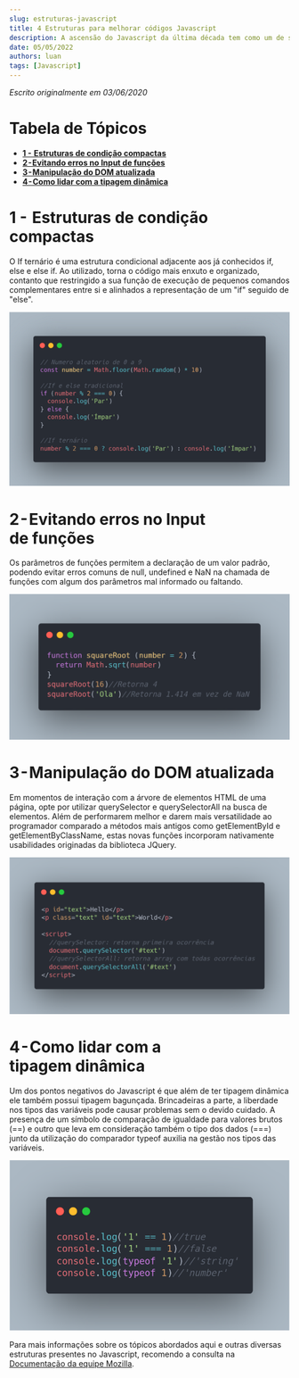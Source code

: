 ```yaml
---
slug: estruturas-javascript
title: 4 Estruturas para melhorar códigos Javascript
description: A ascensão do Javascript da última década tem como um de seus motivos as diversas formas modernas de escrever código agregadas na linguagem. A seguir apresentarei 4 dessas estruturas que auxiliam na codificação de software eficiente, conciso e atual em Javascript.
date: 05/05/2022
authors: luan
tags: [Javascript]
---
```


*Escrito originalmente em 03/06/2020*

<!--truncate-->

# Tabela de Tópicos
- [**1 -  Estruturas de condição compactas**](#1-estruturas-de-condição-compactas)
- [**2 - Evitando erros no Input de funções**](#2-evitando-erros-no-input-de-funções)
- [**3 - Manipulação do DOM atualizada**](#3-manipulação-do-dom-atualizada)
- [**4 - Como lidar com a tipagem dinâmica**](#4-como-lidar-com-a-tipagem-dinâmica)

# 1 -  Estruturas de condição compactas
O If ternário é uma estrutura condicional adjacente aos já conhecidos if, else e else if. Ao utilizado, torna o código mais enxuto e organizado, contanto que restringido a sua função de execução de pequenos comandos complementares entre si e alinhados a representação de um "if" seguido de "else".

<!--truncate-->

![Estruturas de condição compactas](./estruturas-javascript-1.png)

# 2 - Evitando erros no Input de funções
Os parâmetros de funções permitem a declaração de um valor padrão, podendo evitar erros comuns de null, undefined e NaN na chamada de funções com algum dos parâmetros mal informado ou faltando.

![Evitando erros no Input de funções](./estruturas-javascript-2.png)

# 3 - Manipulação do DOM atualizada
Em momentos de interação com a árvore de elementos HTML de uma página, opte por utilizar querySelector e querySelectorAll na busca de elementos. Além de performarem melhor e darem mais versatilidade ao programador comparado a métodos mais antigos como getElementById e getElementByClassName, estas novas funções incorporam nativamente usabilidades originadas da biblioteca JQuery.

![Manipulação do DOM atualizada](./estruturas-javascript-3.png)

# 4 - Como lidar com a tipagem dinâmica
Um dos pontos negativos do Javascript é que além de ter tipagem dinâmica ele também possui tipagem bagunçada. Brincadeiras a parte, a liberdade nos tipos das variáveis pode causar problemas sem o devido cuidado.
A presença de um símbolo de comparação de igualdade para valores brutos (==) e outro que leva em consideração também o tipo dos dados (===) junto da utilização do comparador typeof auxilia na gestão nos tipos das variáveis.

![Como lidar com a tipagem dinâmica](./estruturas-javascript-4.png)

Para mais informações sobre os tópicos abordados aqui e outras diversas estruturas presentes no Javascript, recomendo a consulta na [Documentação da equipe Mozilla](https://developer.mozilla.org/pt-BR/docs/Web/JavaScript).
